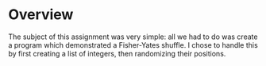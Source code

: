 # Overview
The subject of this assignment was very simple: all we had to do was create a program which demonstrated a Fisher-Yates shuffle. I chose to handle this by first creating a list of integers, then randomizing their positions.

